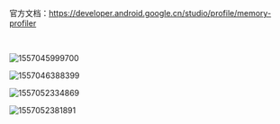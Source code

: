 



官方文档：<https://developer.android.google.cn/studio/profile/memory-profiler>

​	



![1557045999700](C:\Users\brian\AppData\Roaming\Typora\typora-user-images\1557045999700.png)



![1557046388399](D:\GitHome\BrianCZY.github.io\images\blog\memore_analysis\1557046388399.png)



![1557052334869](D:\GitHome\BrianCZY.github.io\images\blog\memore_analysis\1557052334869.png)



![1557052381891](D:\GitHome\BrianCZY.github.io\images\blog\memore_analysis\1557052381891.png)
